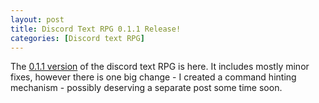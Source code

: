 ```yaml
---
layout: post
title: Discord Text RPG 0.1.1 Release!
categories: [Discord text RPG]
---
```


The [0.1.1 version](https://github.com/lychanl/discord-text-rpg/releases/tag/v0.1.1) of the discord text RPG is here. It includes mostly minor fixes, however there is one big change - I created a command hinting mechanism - possibly deserving a separate post some time soon.